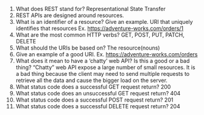 1.	What does REST stand for? Representational State Transfer
2.	REST APIs are designed around resources.
3.	What is an identifier of a resource? Give an example. URI that uniquely identifies that resources
Ex. https://adventure-works.com/orders/1
4.	What are the most common HTTP verbs? GET, POST, PUT, PATCH, DELETE
5.	What should the URIs be based on? The resource(nouns)
6.	Give an example of a good URI. Ex. https://adventure-works.com/orders
7.	What does it mean to have a ‘chatty’ web API? Is this a good or a bad thing?
“Chatty” web API expose a large number of small resources. It is a bad thing because the client may need to send multiple requests to retrieve all the data and cause the bigger load on the server.
8.	What status code does a successful GET request return?  200
9.	What status code does an unsuccessful GET request return? 404
10.	What status code does a successful POST request return? 201
11.	What status code does a successful DELETE request return? 204
